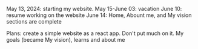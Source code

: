 May 13, 2024: starting my website.
May 15-June 03: vacation
June 10: resume working on the website
June 14: Home, Abount me, and My vision sections are complete

Plans: create a simple website as a react app. Don't put much on it. My goals (became My vision), learns and about me
